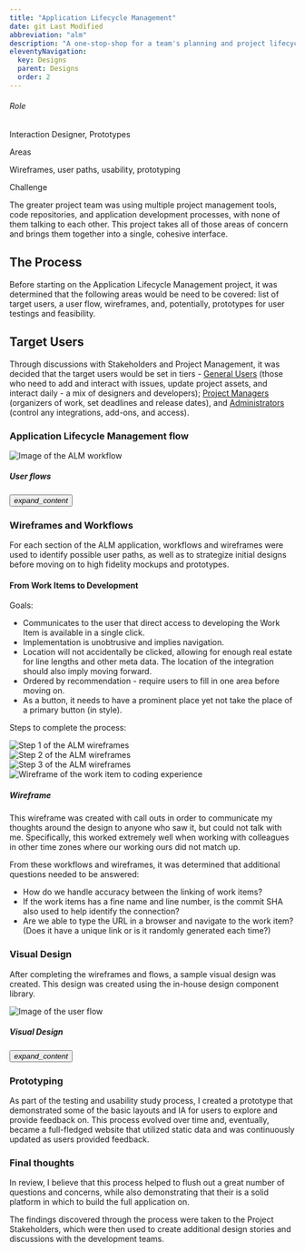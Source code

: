 ```yaml
---
title: "Application Lifecycle Management"
date: git Last Modified
abbreviation: "alm"
description: "A one-stop-shop for a team's planning and project lifecycle management."
eleventyNavigation:
  key: Designs
  parent: Designs
  order: 2
---
```

<section class="responsive">
  <div class="grid">
    <div class="s12">
      <article class="no-elevate secondary-container">
        <h6 class="col-sm-2">Role</h6>
        <p>Interaction Designer, Prototypes</p>
        <p>Areas</p>
        <p>Wireframes, user paths, usability, prototyping</p>
        <p>Challenge</p>
        <p>The greater project team was using multiple project management tools, code repositories, and application development processes, with none of them talking to each other. This project takes all of those areas of concern and brings them together into a single, cohesive interface.</p>
      </article>
    </div>
  </div>
  <div class="small-space"></div>
  <div class="grid">
    <div class="s12">
      <h2>The Process</h2>
      <p>Before starting on the Application Lifecycle Management project, it was determined that the following areas would be need to be covered: list of target users, a user flow, wireframes, and, potentially, prototypes for user testings and feasibility.</p>
    </div>
    <div class="s12">
      <h2>Target Users</h2>
      <p>Through discussions with Stakeholders and Project Management, it was decided that the target users would be set in tiers - <u>General Users</u> (those who need to add and interact with issues, update project assets, and interact daily - a mix of designers and developers); <u>Project Managers</u> (organizers of work, set deadlines and release dates), and <u>Administrators</u> (control any integrations, add-ons, and access).</p>
    </div>
    <div class="small-space"></div>
    <div class="s12">
      <h3>Application Lifecycle Management flow</h3>
      <div class="grid">
        <div class="s12 md6 l6">
          <article class="no-padding tertiary-container">
            <img class="responsive medium" src="{{ '/img/ALM_workflow.webp' | url }}" alt="Image of the ALM workflow" loading="lazy">
          </article>
          <div class="absolute bottom left right padding bottom-shadow white-text">
            <nav>
              <h5>User flows</h5>
              <div class="max"></div>
              <a href="{{ '/img/ALM_workflow.webp' | url }}" alt="Click to enlarge in new window" target="blank">
                <button class="circle tertiary-border">
                  <i>expand_content</i>
                </button>
              </a>
            </nav>
          </div>
        </div>
      </div>
    </div>
    <div class="small-space"></div>
    <div class="s12">
      <h3>Wireframes and Workflows</h3>
      <p>For each section of the ALM application, workflows and wireframes were used to identify possible user paths, as well as to strategize initial designs before moving on to high fidelity mockups and prototypes.</p>
      <h4>From Work Items to Development</h4>
      <p class="bold">Goals:</p>
      <ul>
        <li>Communicates to the user that direct access to developing the Work Item is available in a single click.</li>
        <li>Implementation is unobtrusive and implies navigation.</li>
        <li>Location will not accidentally be clicked, allowing for enough real estate for line lengths and other meta data. The location of the integration should also imply moving forward.</li>
        <li>Ordered by recommendation - require users to fill in one area before moving on.</li>
        <li>As a button, it needs to have a prominent place yet not take the place of a primary button (in style).</li>
      </ul>
      <p class="bold">Steps to complete the process:</p>
      <div class="grid">
        <div class="s12">
          <article class="no-padding">
            <div class="grid no-space">
              <div class="s12 m4">
                <img src="{{ '/img/ALM_step1.webp' | url }}" class="responsive" alt="Step 1 of the ALM wireframes">
              </div>
              <div class="s12 m4">
                <img src="{{ '/img/ALM_step2.webp' | url }}" class="responsive" alt="Step 2 of the ALM wireframes">
              </div>
              <div class="s12 m4">
                <img src="{{ '/img/ALM_step3.webp' | url }}" class="responsive" alt="Step 3 of the ALM wireframes">
              </div>
            </div>
          </article>
        </div>
      </div>
      <div class="small-space"></div>
      <div class="grid">
        <div class="s12">
          <article class="no-padding fill">
            <div class="grid no-space">
              <div class="s12 m6">
                <img src="{{ '/img/ALM_wireframe.webp' | url }}" class="responsive" alt="Wireframe of the work item to coding experience">
              </div>
              <div class="s12 m6">
                <div class="padding">
                  <h5>Wireframe</h5>
                  <p>This wireframe was created with call outs in order to communicate my thoughts around the design to anyone who saw it, but could not talk with me. Specifically, this worked extremely well when working with colleagues in other time zones where our working ours did not match up.</p>
                </div>
              </div>
            </div>
          </article>
        </div>
        <div class="s12">
          <p>From these workflows and wireframes, it was determined that additional questions needed to be answered:</p>
          <ul>
            <li>How do we handle accuracy between the linking of work items?</li>
            <li>If the work items has a fine name and line number, is the commit SHA also used to help identify the connection?</li>
            <li>Are we able to type the URL in a browser and navigate to the work item? (Does it have a unique link or is it randomly generated each time?)</li>
          </ul>
        </div>
      </div>
    </div>
  </div>
  <div class="medium-space"></div>
  <div class="grid">
    <div class="s12">
      <h3>Visual Design</h3>
      <p>After completing the wireframes and flows, a sample visual design was created. This design was created using the in-house design component library.</p>
      <div class="grid">
        <div class="s12 md6 l6">
          <article class="no-padding tertiary-container">
            <img class="responsive medium" src="{{ '/img/ALM_planner.webp' | url }}" alt="Image of the user flow" loading="lazy">
          </article>
          <div class="absolute bottom left right padding bottom-shadow white-text">
            <nav>
              <h5>Visual Design</h5>
              <div class="max"></div>
              <a href="{{ '/img/ALM_planner.webp' | url }}" alt="Click to enlarge in new window" target="blank">
                <button class="circle tertiary-border">
                  <i>expand_content</i>
                </button>
              </a>
            </nav>
          </div>
        </div>
      </div>
    </div>
  </div>
  <div class="medium-space"></div>
  <div class="grid">
    <div class="s12">
      <h3>Prototyping</h3>
      <p>As part of the testing and usability study process, I created a prototype that demonstrated some of the basic layouts and IA for users to explore and provide feedback on. This process evolved over time and, eventually, became a full-fledged website that utilized static data and was continuously updated as users provided feedback.</p>
      <!-- Update link to use Cloudflare before showing on site -->
      <!-- <nav>
        <a href="https://www.adamjolicoeur.com/testing_environment/index.html" alt="Open prototype in new window" target="blank">
          <button class="rounded tertiary-border">
            View prototype
            <i>expand_content</i>
          </button>
        </a>
      </nav> -->
    </div>
  </div>
  <div class="medium-space"></div>
  <div class="grid">
    <div class="s12">
      <article class="primary-container">
        <h3>Final thoughts</h3>
        <p>
          In review, I believe that this process helped to flush out a great number of questions and concerns, while also demonstrating that their is a solid platform in which to build the full application on.
        </p>
        <p>
          The findings discovered through the process were taken to the Project Stakeholders, which were then used to create additional design stories and discussions with the development teams.</p>
      </article>
    </div>
  </div>
</div>
